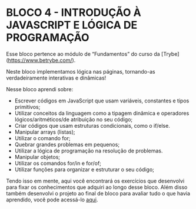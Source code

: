 # BLOCO 4 - INTRODUÇÃO À JAVASCRIPT E LÓGICA DE PROGRAMAÇÃO

Esse bloco pertence ao módulo de “Fundamentos” do curso da [Trybe] (https://www.betrybe.com/). 

Neste bloco implementamos lógica nas páginas, tornando-as verdadeiramente interativas e dinâmicas! 

Nesse bloco aprendi sobre:
- Escrever códigos em JavaScript que usam variáveis, constantes e tipos primitivos;
- Utilizar conceitos da linguagem como a tipagem dinâmica e operadores lógicos/aritméticos/de atribuição no seu código;
- Criar códigos que usam estruturas condicionais, como o if/else.
- Manipular arrays (listas);
- Utilizar o comando for;
- Quebrar grandes problemas em pequenos;
- Utilizar a lógica de programação na resolução de problemas.
- Manipular objetos;
- Utilizar os comandos for/in e for/of;
- Utilizar funções para organizar e estruturar o seu código;

Tendo isso em mente, aqui você encontrará os exercícios que desenvolvi para fixar os conhecimentos que adquiri ao longo desse bloco. Além disso também desenvolvi o projeto ao final de bloco para avaliar tudo o que havia aprendido, você pode acessá-lo [aqui](https://github.com/tryber/sd-025-b-project-playground-functions/pull/103).
